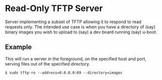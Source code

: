 # Read-Only TFTP Server

Server implementing a subset of TFTP allowing it to respond to read requests only.
The intended use case is when you have a directory of (say) binary images you wish to upload to (say) a dev board
running (say) u-boot.

## Example

This will run a server in the foreground, on the specified host and port, serving files out of the specified directory.

```
$ sudo tftp-ro --address=0.0.0.0:69 --directory=images
```
